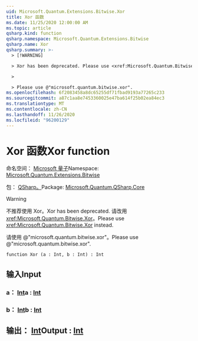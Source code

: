 ```yaml
---
uid: Microsoft.Quantum.Extensions.Bitwise.Xor
title: Xor 函数
ms.date: 11/25/2020 12:00:00 AM
ms.topic: article
qsharp.kind: function
qsharp.namespace: Microsoft.Quantum.Extensions.Bitwise
qsharp.name: Xor
qsharp.summary: >-
  > [!WARNING]

  > Xor has been deprecated. Please use <xref:Microsoft.Quantum.Bitwise.Xor> instead.

  >

  > Please use @"microsoft.quantum.bitwise.xor".
ms.openlocfilehash: 6f2083458a8dc65255df71fbad9193a77265c233
ms.sourcegitcommit: a87c1aa8e7453360025e47ba614f25b02ea84ec3
ms.translationtype: MT
ms.contentlocale: zh-CN
ms.lasthandoff: 11/26/2020
ms.locfileid: "96200129"
---
```

# <a name="xor-function"></a><span data-ttu-id="d2c97-102">Xor 函数</span><span class="sxs-lookup"><span data-stu-id="d2c97-102">Xor function</span></span>

<span data-ttu-id="d2c97-103">命名空间： [Microsoft 量子](xref:Microsoft.Quantum.Extensions.Bitwise)</span><span class="sxs-lookup"><span data-stu-id="d2c97-103">Namespace: [Microsoft.Quantum.Extensions.Bitwise](xref:Microsoft.Quantum.Extensions.Bitwise)</span></span>

<span data-ttu-id="d2c97-104">包： [QSharp。](https://nuget.org/packages/Microsoft.Quantum.QSharp.Core)</span><span class="sxs-lookup"><span data-stu-id="d2c97-104">Package: [Microsoft.Quantum.QSharp.Core](https://nuget.org/packages/Microsoft.Quantum.QSharp.Core)</span></span>


> [!WARNING]
> <span data-ttu-id="d2c97-105">不推荐使用 Xor。</span><span class="sxs-lookup"><span data-stu-id="d2c97-105">Xor has been deprecated.</span></span> <span data-ttu-id="d2c97-106">请改用 <xref:Microsoft.Quantum.Bitwise.Xor>。</span><span class="sxs-lookup"><span data-stu-id="d2c97-106">Please use <xref:Microsoft.Quantum.Bitwise.Xor> instead.</span></span>
>
> <span data-ttu-id="d2c97-107">请使用 @"microsoft.quantum.bitwise.xor"。</span><span class="sxs-lookup"><span data-stu-id="d2c97-107">Please use @"microsoft.quantum.bitwise.xor".</span></span>



```qsharp
function Xor (a : Int, b : Int) : Int
```


## <a name="input"></a><span data-ttu-id="d2c97-108">输入</span><span class="sxs-lookup"><span data-stu-id="d2c97-108">Input</span></span>

### <a name="a--int"></a><span data-ttu-id="d2c97-109">a： [Int](xref:microsoft.quantum.lang-ref.int)</span><span class="sxs-lookup"><span data-stu-id="d2c97-109">a : [Int](xref:microsoft.quantum.lang-ref.int)</span></span>




### <a name="b--int"></a><span data-ttu-id="d2c97-110">b： [Int](xref:microsoft.quantum.lang-ref.int)</span><span class="sxs-lookup"><span data-stu-id="d2c97-110">b : [Int](xref:microsoft.quantum.lang-ref.int)</span></span>





## <a name="output--int"></a><span data-ttu-id="d2c97-111">输出： [Int](xref:microsoft.quantum.lang-ref.int)</span><span class="sxs-lookup"><span data-stu-id="d2c97-111">Output : [Int](xref:microsoft.quantum.lang-ref.int)</span></span>

